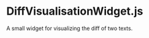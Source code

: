 DiffVisualisationWidget.js
==========================

A small widget for visualizing the diff of two texts. 
